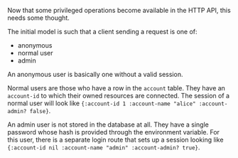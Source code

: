 Now that some privileged operations become available in the HTTP API,
this needs some thought.

The initial model is such that a client sending a request is one of:
- anonymous
- normal user
- admin

An anonymous user is basically one without a valid session.

Normal users are those who have a row in the `account` table. They
have an `account-id` to which their owned resources are connected. The
session of a normal user will look like
`{:account-id 1 :account-name "alice" :account-admin? false}`.

An admin user is not stored in the database at all. They have a single
password whose hash is provided through the environment variable. For
this user, there is a separate login route that sets up a session
looking like
`{:account-id nil :account-name "admin" :account-admin? true}`.
